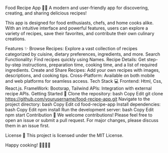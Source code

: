 Food Recipe App 🍳🍲
A modern and user-friendly app for discovering, creating, and sharing delicious recipes!

This app is designed for food enthusiasts, chefs, and home cooks alike. With an intuitive interface and powerful features, users can explore a variety of recipes, save their favorites, and contribute their own culinary creations.

Features ✨
Browse Recipes: Explore a vast collection of recipes categorized by cuisine, dietary preferences, ingredients, and more.
Search Functionality: Find recipes quickly using Names.
Recipe Details: Get step-by-step instructions, preparation time, cooking time, and a list of required ingredients.
Create and Share Recipes: Add your own recipes with images, descriptions, and cooking tips.
Cross-Platform: Available on both mobile and web platforms for seamless access.
Tech Stack 💻
Frontend: Html, Css, React.js.
FrameWork: Bootsrap, Tailwind
APIs: Integration with external recipe APIs.
Getting Started 🚀
Clone the repository:
bash
Copy
Edit
git clone https://github.com/yourusername/food-recipe-app.git
Navigate to the project directory:
bash
Copy
Edit
cd food-recipe-app
Install dependencies:
bash
Copy
Edit
npm install
Run the development server:
bash
Copy
Edit
npm start
Contribution 🤝
We welcome contributions! Please feel free to open an issue or submit a pull request. For major changes, please discuss them in an issue first.

License 📄
This project is licensed under the MIT License.

Happy cooking! 👨‍🍳👩‍🍳
